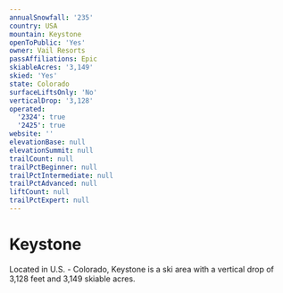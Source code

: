 ```yaml
---
annualSnowfall: '235'
country: USA
mountain: Keystone
openToPublic: 'Yes'
owner: Vail Resorts
passAffiliations: Epic
skiableAcres: '3,149'
skied: 'Yes'
state: Colorado
surfaceLiftsOnly: 'No'
verticalDrop: '3,128'
operated:
  '2324': true
  '2425': true
website: ''
elevationBase: null
elevationSummit: null
trailCount: null
trailPctBeginner: null
trailPctIntermediate: null
trailPctAdvanced: null
liftCount: null
trailPctExpert: null
---
```



# Keystone

Located in U.S. - Colorado, Keystone is a ski area with a vertical drop of 3,128 feet and 3,149 skiable acres.
